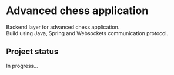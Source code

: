 # Advanced chess application
Backend layer for advanced chess application.<br>
Build using Java, Spring and Websockets communication protocol.

## Project status
In progress...
